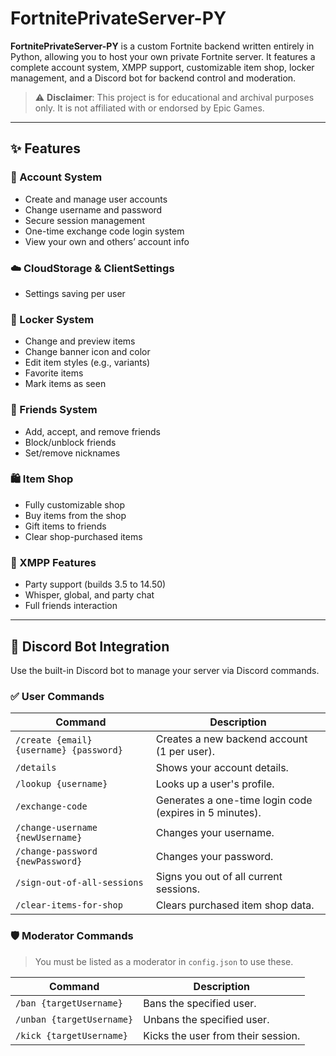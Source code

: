 # FortnitePrivateServer-PY

**FortnitePrivateServer-PY** is a custom Fortnite backend written entirely in Python, allowing you to host your own private Fortnite server. It features a complete account system, XMPP support, customizable item shop, locker management, and a Discord bot for backend control and moderation.

> ⚠️ **Disclaimer**: This project is for educational and archival purposes only. It is not affiliated with or endorsed by Epic Games.

---

## ✨ Features

### 🧠 Account System
- Create and manage user accounts
- Change username and password
- Secure session management
- One-time exchange code login system
- View your own and others’ account info

### ☁️ CloudStorage & ClientSettings
- Settings saving per user

### 🎒 Locker System
- Change and preview items
- Change banner icon and color
- Edit item styles (e.g., variants)
- Favorite items
- Mark items as seen

### 👥 Friends System
- Add, accept, and remove friends
- Block/unblock friends
- Set/remove nicknames

### 🛍️ Item Shop
- Fully customizable shop
- Buy items from the shop
- Gift items to friends
- Clear shop-purchased items

### 💬 XMPP Features
- Party support (builds 3.5 to 14.50)
- Whisper, global, and party chat
- Full friends interaction

---

## 🤖 Discord Bot Integration

Use the built-in Discord bot to manage your server via Discord commands.

### ✅ User Commands
| Command | Description |
|--------|-------------|
| `/create {email} {username} {password}` | Creates a new backend account (1 per user). |
| `/details` | Shows your account details. |
| `/lookup {username}` | Looks up a user's profile. |
| `/exchange-code` | Generates a one-time login code (expires in 5 minutes). |
| `/change-username {newUsername}` | Changes your username. |
| `/change-password {newPassword}` | Changes your password. |
| `/sign-out-of-all-sessions` | Signs you out of all current sessions. |
| `/clear-items-for-shop` | Clears purchased item shop data. |

### 🛡️ Moderator Commands
> You must be listed as a moderator in `config.json` to use these.

| Command | Description |
|--------|-------------|
| `/ban {targetUsername}` | Bans the specified user. |
| `/unban {targetUsername}` | Unbans the specified user. |
| `/kick {targetUsername}` | Kicks the user from their session. |

